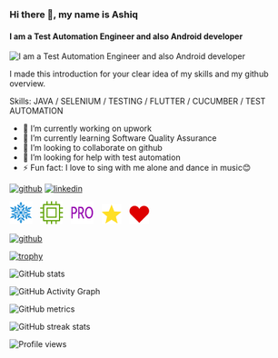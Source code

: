 ### Hi there 👋, my name is Ashiq
#### I am a Test Automation Engineer and also Android developer
![I am a Test Automation Engineer and also Android developer](https://www.linkedin.com/in/syed-ashiq-5a76a4189/overlay/background-image/)

I made this introduction for your clear idea of my skills and my github overview.

Skills: JAVA / SELENIUM / TESTING / FLUTTER / CUCUMBER / TEST AUTOMATION

- 🔭 I’m currently working on upwork 
- 🌱 I’m currently learning Software Quality Assurance 
- 👯 I’m looking to collaborate on github 
- 🤔 I’m looking for help with test automation 
- ⚡ Fun fact: I love to sing with me alone and dance in music😊 


[<img src='https://cdn.jsdelivr.net/npm/simple-icons@3.0.1/icons/github.svg' alt='github' height='40'>](https://github.com/https://github.com/SyedAshiqSorife)  [<img src='https://cdn.jsdelivr.net/npm/simple-icons@3.0.1/icons/linkedin.svg' alt='linkedin' height='40'>](https://www.linkedin.com/in/https://www.linkedin.com/in/syed-ashiq-5a76a4189//)  

<a href='https://archiveprogram.github.com/'><img src='https://raw.githubusercontent.com/acervenky/animated-github-badges/master/assets/acbadge.gif' width='40' height='40'></a> <a href='https://docs.github.com/en/developers'><img src='https://raw.githubusercontent.com/acervenky/animated-github-badges/master/assets/devbadge.gif' width='40' height='40'></a> <a href='https://github.com/pricing'><img src='https://raw.githubusercontent.com/acervenky/animated-github-badges/master/assets/pro.gif' width='40' height='40'></a> <a href='https://stars.github.com/'><img src='https://raw.githubusercontent.com/acervenky/animated-github-badges/master/assets/starbadge.gif' width='35' height='35'></a> <a href='https://docs.github.com/en/github/supporting-the-open-source-community-with-github-sponsors'><img src='https://raw.githubusercontent.com/acervenky/animated-github-badges/master/assets/sponsorbadge.gif' width='35' height='35'></a> 

[<img src='https://cdn.jsdelivr.net/npm/simple-icons@3.0.1/icons/github.svg' alt='github' height='40'>](https://github.com/SyedAshiqSorife)  

[![trophy](https://github-profile-trophy.vercel.app/?username=SyedAshiqSorife)](https://github.com/ryo-ma/github-profile-trophy)

![GitHub stats](https://github-readme-stats.vercel.app/api?username=SyedAshiqSorife&show_icons=true&count_private=true)  

![GitHub Activity Graph](https://activity-graph.herokuapp.com/graph?username=SyedAshiqSorife)  

![GitHub metrics](https://metrics.lecoq.io/SyedAshiqSorife)  

![GitHub streak stats](https://github-readme-streak-stats.herokuapp.com/?user=SyedAshiqSorife)  

![Profile views](https://gpvc.arturio.dev/SyedAshiqSorife)  
